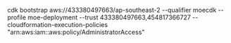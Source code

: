 cdk bootstrap aws://433380497663/ap-southeast-2 --qualifier moecdk --profile moe-deployment --trust 433380497663,454817366727 --cloudformation-execution-policies "arn:aws:iam::aws:policy/AdministratorAccess"